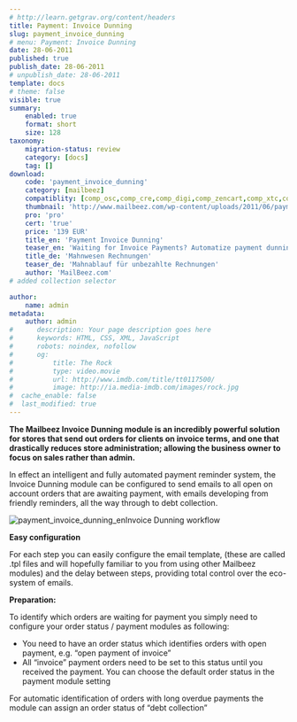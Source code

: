 ```yaml
---
# http://learn.getgrav.org/content/headers
title: Payment: Invoice Dunning
slug: payment_invoice_dunning
# menu: Payment: Invoice Dunning
date: 28-06-2011
published: true
publish_date: 28-06-2011
# unpublish_date: 28-06-2011
template: docs
# theme: false
visible: true
summary:
    enabled: true
    format: short
    size: 128
taxonomy:
    migration-status: review
    category: [docs]
    tag: []
download:
    code: 'payment_invoice_dunning'
    category: [mailbeez]
    compatiblity: [comp_osc,comp_cre,comp_digi,comp_zencart,comp_xtc,comp_gambio]
    thumbnail: 'http://www.mailbeez.com/wp-content/uploads/2011/06/payment_inadvance_dunning.png'
    pro: 'pro'
    cert: 'true'
    price: '139 EUR'
    title_en: 'Payment Invoice Dunning'
    teaser_en: 'Waiting for Invoice Payments? Automatize payment dunning.'
    title_de: 'Mahnwesen Rechnungen'
    teaser_de: 'Mahnablauf für unbezahlte Rechnungen'
    author: 'MailBeez.com'
# added collection selector

author:
    name: admin
metadata:
    author: admin
#      description: Your page description goes here
#      keywords: HTML, CSS, XML, JavaScript
#      robots: noindex, nofollow
#      og:
#          title: The Rock
#          type: video.movie
#          url: http://www.imdb.com/title/tt0117500/
#          image: http://ia.media-imdb.com/images/rock.jpg
#  cache_enable: false
#  last_modified: true
---
```


**The Mailbeez Invoice Dunning module is an incredibly powerful solution for stores that send out orders for clients on invoice terms, and one that drastically reduces store administration; allowing the business owner to focus on sales rather than admin.**

In effect an intelligent and fully automated payment reminder system, the Invoice Dunning module can be configured to send emails to all open on account orders that are awaiting payment, with emails developing from friendly reminders, all the way through to debt collection.

![](http://www.mailbeez.com/wp-content/uploads/2011/06/payment_invoice_dunning_en.png "payment_invoice_dunning_en")Invoice Dunning workflow

 

**Easy configuration**

For each step you can easily configure the email template, (these are called .tpl files and will hopefully familiar to you from using other Mailbeez modules) and the delay between steps, providing total control over the eco-system of emails.

**Preparation:**

To identify which orders are waiting for payment you simply need to configure your order status / payment modules as following:

- You need to have an order status which identifies orders with open payment, e.g. “open payment of invoice”
- All “invoice” payment orders need to be set to this status until you received the payment. You can choose the default order status in the payment module setting

For automatic identification of orders with long overdue payments the module can assign an order status of “debt collection”
